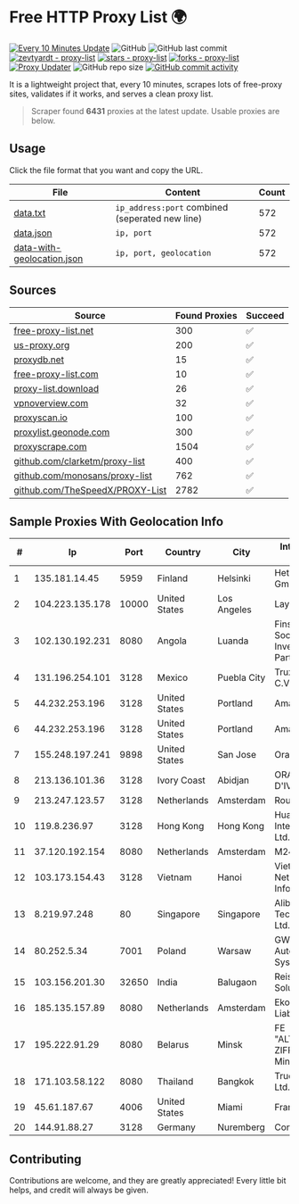 
# Free HTTP Proxy List 🌍

[![Every 10 Minutes Update](https://github.com/mertguvencli/http-proxy-list/actions/workflows/main.yml/badge.svg?branch=main)](https://github.com/mertguvencli/http-proxy-list/actions/workflows/main.yml)
![GitHub](https://img.shields.io/github/license/mertguvencli/http-proxy-list)
![GitHub last commit](https://img.shields.io/github/last-commit/mertguvencli/http-proxy-list)
[![zevtyardt - proxy-list](https://img.shields.io/static/v1?label=zevtyardt&message=proxy-list&color=blue&logo=github)](https://github.com/zevtyardt/proxy-list "Go to GitHub repo")
[![stars - proxy-list](https://img.shields.io/github/stars/zevtyardt/proxy-list?style=social)](https://github.com/zevtyardt/proxy-list)
[![forks - proxy-list](https://img.shields.io/github/forks/zevtyardt/proxy-list?style=social)](https://github.com/zevtyardt/proxy-list)
[![Proxy Updater](https://github.com/zevtyardt/proxy-list/workflows/Proxy%20Updater/badge.svg)](https://github.com/zevtyardt/proxy-list/actions?query=workflow:"Proxy+Updater")
![GitHub repo size](https://img.shields.io/github/repo-size/zevtyardt/proxy-list)
[![GitHub commit activity](https://img.shields.io/github/commit-activity/m/zevtyardt/proxy-list?logo=commits)](https://github.com/zevtyardt/proxy-list/commits/main)

It is a lightweight project that, every 10 minutes, scrapes lots of free-proxy sites, validates if it works, and serves a clean proxy list.

> Scraper found **6431** proxies at the latest update. Usable proxies are below.

## Usage

Click the file format that you want and copy the URL.

|File|Content|Count|
|----|-------|-----|
|[data.txt](https://raw.githubusercontent.com/mertguvencli/http-proxy-list/main/proxy-list/data.txt)|`ip_address:port` combined (seperated new line)|572|
|[data.json](https://raw.githubusercontent.com/mertguvencli/http-proxy-list/main/proxy-list/data.json)|`ip, port`|572|
|[data-with-geolocation.json](https://raw.githubusercontent.com/mertguvencli/http-proxy-list/main/proxy-list/data-with-geolocation.json)|`ip, port, geolocation`|572|

## Sources

|Source|Found Proxies|Succeed|
|------|-------------|-------|
|[free-proxy-list.net](https://free-proxy-list.net)|300|✅|
|[us-proxy.org](https://www.us-proxy.org)|200|✅|
|[proxydb.net](http://proxydb.net)|15|✅|
|[free-proxy-list.com](https://free-proxy-list.com/?page=&port=&type%5B%5D=http&type%5B%5D=https&up_time=0&search=Search)|10|✅|
|[proxy-list.download](https://www.proxy-list.download/HTTP)|26|✅|
|[vpnoverview.com](https://vpnoverview.com/privacy/anonymous-browsing/free-proxy-servers)|32|✅|
|[proxyscan.io](https://www.proxyscan.io)|100|✅|
|[proxylist.geonode.com](https://proxylist.geonode.com/api/proxy-list?limit=300&page=1&sort_by=lastChecked&sort_type=desc&protocols=http,https)|300|✅|
|[proxyscrape.com](https://api.proxyscrape.com/v2/?request=displayproxies&protocol=http&timeout=10000&country=all&ssl=all&anonymity=all)|1504|✅|
|[github.com/clarketm/proxy-list](https://raw.githubusercontent.com/clarketm/proxy-list/master/proxy-list-raw.txt)|400|✅|
|[github.com/monosans/proxy-list](https://raw.githubusercontent.com/monosans/proxy-list/main/proxies/http.txt)|762|✅|
|[github.com/TheSpeedX/PROXY-List](https://raw.githubusercontent.com/TheSpeedX/PROXY-List/master/http.txt)|2782|✅|


## Sample Proxies With Geolocation Info

|#|Ip|Port|Country|City|Internet Service Provider|
|-|--|----|-------|----|-------------------------|
|1|135.181.14.45|5959|Finland|Helsinki|Hetzner Online GmbH|
|2|104.223.135.178|10000|United States|Los Angeles|LayerHost|
|3|102.130.192.231|8080|Angola|Luanda|Finstar - Sociedade de Investimento e Participacoes S.A|
|4|131.196.254.101|3128|Mexico|Puebla City|Truxgo S. R.L. de C.V.|
|5|44.232.253.196|3128|United States|Portland|Amazon.com, Inc.|
|6|44.232.253.196|3128|United States|Portland|Amazon.com, Inc.|
|7|155.248.197.241|9898|United States|San Jose|Oracle Corporation|
|8|213.136.101.36|3128|Ivory Coast|Abidjan|ORANGE COTE D'IVOIRE|
|9|213.247.123.57|3128|Netherlands|Amsterdam|Routit BV|
|10|119.8.236.97|3128|Hong Kong|Hong Kong|Huawei International Pte. Ltd.|
|11|37.120.192.154|8080|Netherlands|Amsterdam|M247 Europe SRL|
|12|103.173.154.43|3128|Vietnam|Hanoi|Vietnam Internet Network Information Center|
|13|8.219.97.248|80|Singapore|Singapore|Alibaba (US) Technology Co., Ltd.|
|14|80.252.5.34|7001|Poland|Warsaw|GWNET Autonomus System|
|15|103.156.201.30|32650|India|Balugaon|Reis Network Solutions|
|16|185.135.157.89|8080|Netherlands|Amsterdam|Ekotrans Limited Liability Company|
|17|195.222.91.29|8080|Belarus|Minsk|FE "ALTERNATIVNAYA ZIFROVAYA SET" Minsk|
|18|171.103.58.122|8080|Thailand|Bangkok|True Internet Co., Ltd.|
|19|45.61.187.67|4006|United States|Miami|FranTech Solutions|
|20|144.91.88.27|3128|Germany|Nuremberg|Contabo GmbH|



## Contributing

Contributions are welcome, and they are greatly appreciated! Every
little bit helps, and credit will always be given.

